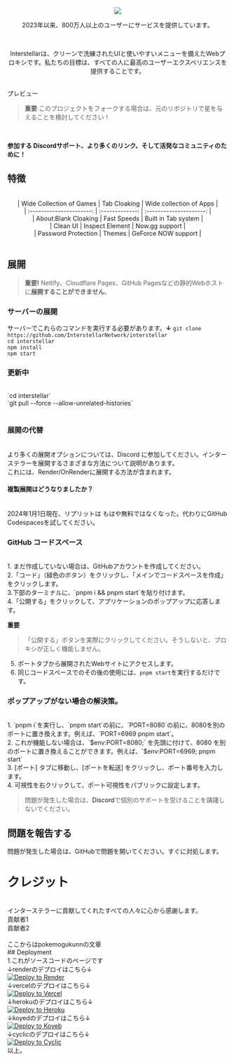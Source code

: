 <div align="center">
    <img src="https://github.com/InterstellarNetwork/Interstellar/assets/89202835/77c63680-544b-42e9-88d6-d288e7681e82">
<p>2023年以来、800万人以上のユーザーにサービスを提供しています。<p><br>
<p>Interstellarは、クリーンで洗練されたUIと使いやすいメニューを備えたWebプロキシです。私たちの目標は、すべての人に最高のユーザーエクスペリエンスを提供することです。</p>
</div>
<br>
<a herf="https://github.com/InterstellarNetwork/Interstellar/assets/89202835/2669efed-5186-4932-83c4-725acae60bd2">プレビュー</a>
<br>

> **重要**
> このプロジェクトをフォークする場合は、元のリポジトリで星を与えることを検討してください！
<br>

**参加する <a herf="https://discord.gg/interstellar">Discord</a>サポート、より多くのリンク、そして活発なコミュニティのために！**
<br>

## 特徴

<div align="center">
<br>
| Wide Collection of Games |  Tab Cloaking   | Wide collection of Apps |<br>
| :----------------------: | :-------------: | :---------------------: |<br>
|   About:Blank Cloaking   |   Fast Speeds   |   Built in Tab system   |<br>
|         Clean UI         | Inspect Element |     Now.gg support      |<br>
|   Password Protection    |     Themes      |   GeForce NOW support   |<br>

</div>
<br>

## 展開

> **重要!**
> Netlify、Cloudflare Pages、GitHub Pagesなどの静的Webホストに**展開することができません**。<br>
### サーバーの展開<br>
サーバーでこれらのコマンドを実行する必要があります。**↓**
`git clone https://github.com/InterstellarNetwork/interstellar`  <br>
`cd interstellar`  <br>
`npm install`  <br>
`npm start`<br>

### 更新中
<br>
`cd interstellar`  <br>
`git pull --force --allow-unrelated-histories`<br><br>

### 展開の代替
<br>
より多くの展開オプションについては、<a herf="https://discord.gg/interstellar">Discord</a> に参加してください。インターステラーを展開するさまざまな方法について説明があります。<br>
これには、Render/OnRenderに展開する方法が含まれます。
<br>

#### 複製展開はどうなりましたか？
<br>
2024年1月1日現在、リプリットは <a herf="https://blog.replit.com/hosting-changes">もはや無料ではなくなった。</a>代わりにGitHub Codespacesを試してください。
<br>

### GitHub コードスペース
<br>
1. まだ作成していない場合は、GitHubアカウントを作成してください。<br>
2.「コード」（緑色のボタン）をクリックし、「メインでコードスペースを作成」をクリックします。<br>
3.下部のターミナルに、`pnpm i && pnpm start`を貼り付けます。<br>
4.「公開する」をクリックして、アプリケーションのポップアップに応答します。<br>

   **重要**
   
   > 「公開する」ボタンを実際にクリックしてください。そうしないと、プロキシが正しく機能しません。<br>
5. ポートタブから展開されたWebサイトにアクセスします。<br>
6. 同じコードスペースでのその後の使用には、`pnpm start`を実行するだけです。<br>

### ポップアップがない場合の解決策。
<br>
1. `pnpm i`を実行し、`pnpm start`の前に、`PORT=8080`の前に、8080を別のポートに置き換えます。例えば、`PORT=6969 pnpm start`。<br>
2. これが機能しない場合は、`$env:PORT=8080;` を先頭に付けて、8080 を別のポートに置き換えることができます。例えば、`$env:PORT=6969; pnpm start`<br>
3. [ポート] タブに移動し、[ポートを転送] をクリックし、ポート番号を入力します。<br>
4. 可視性を右クリックして、ポート可視性をパブリックに設定します。<br>

> 問題が発生した場合は、<a herf="https://discord.gg/interstellar">Discord</a>で個別のサポートを受けることを躊躇しないでください。<br>

## 問題を報告する<br>

問題が発生した場合は、GitHubで問題を開いてください。すぐに対処します。
<br>
# クレジット
<br>
インターステラーに貢献してくれたすべての人々に心から感謝します。
<br>
<a herf="https://contrib.rocks/image?repo=InterstellarNetwork/Interstellar">貢献者1</a><br>
<a herf="https://github.com/InterstellarNetwork/Interstellar/graphs/contributors">貢献者2</a><br>














<br>
ここからはpokemogukunnの文章<br>
## Deployment
<br>
1.<a herf="https://github.com/pokemogukunns/interstellarV10">これが</a>ソースコードのページです
<br>
↓renderのデプロイはこちら↓
<br>
<a href="https://render.com/deploy?repo=https://github.com/pokemogukunns/interstellarV10">
<img src="https://render.com/images/deploy-to-render-button.svg" alt="Deploy to Render">
</a>
<br>
↓vercelのデプロイはこちら↓
<br>
<a target="_blank" href="https://vercel.com/new/clone?repository-url=github.com/pokemogukunns/interstellarV10">
<img alt="Deploy to Vercel" src="https://raw.githubusercontent.com/BinBashBanana/deploy-buttons/master/buttons/remade/vercel.svg"></a>
<br>
↓herokuのデプロイはこちら↓
<br>
<a target="_blank" href="https://heroku.com/deploy/?template=https://github.com/pokemogukunns/interstellarV10">
<img alt="Deploy to Heroku" src="https://binbashbanana.github.io/deploy-buttons/buttons/remade/heroku.svg">
</a>
<br>
↓koyedのデプロイはこちら↓
<br>
<a target="_blank" href="https://app.koyeb.com/deploy?type=git&repository=github.com/pokemogukunns/interstellarV10">
<img alt="Deploy to Koyeb" src="https://binbashbanana.github.io/deploy-buttons/buttons/remade/koyeb.svg">
</a>
<br>
↓cyclicのデプロイはこちら↓
<br>
<a target="_blank" href="https://app.cyclic.sh/api/app/deploy/pokemogukunns/interstellarV10">
<img alt="Deploy to Cyclic" src="https://binbashbanana.github.io/deploy-buttons/buttons/remade/cyclic.svg">
</a>
<br>
以上。
